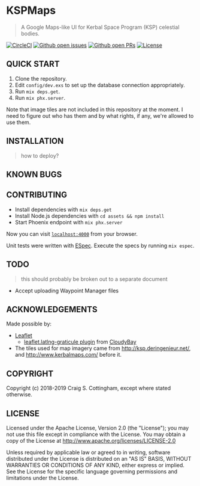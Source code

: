 # KSPMaps

> A Google Maps-like UI for Kerbal Space Program (KSP) celestial bodies.

[![CircleCI](https://img.shields.io/circleci/project/github/FiniteMonkeys/ksp-maps.svg?style=flat)](https://circleci.com/gh/FiniteMonkeys/ksp-maps)
[![Github open issues](https://img.shields.io/github/issues/FiniteMonkeys/ksp-maps.svg?style=flat)](https://github.com/FiniteMonkeys/ksp-maps/issues)
[![Github open PRs](https://img.shields.io/github/issues-pr/FiniteMonkeys/ksp-maps.svg?style=flat)](https://github.com/FiniteMonkeys/ksp-maps/pulls)
[![License](https://img.shields.io/github/license/FiniteMonkeys/ksp-maps.svg)](https://github.com/FiniteMonkeys/ksp-maps/blob/master/LICENSE)

## QUICK START

1. Clone the repository.
2. Edit `config/dev.exs` to set up the database connection appropriately.
3. Run `mix deps.get`.
4. Run `mix phx.server`.

Note that image tiles are not included in this repository at the moment.
I need to figure out who has them and by what rights, if any, we're allowed
to use them.

## INSTALLATION

> how to deploy?

## KNOWN BUGS

## CONTRIBUTING

  * Install dependencies with `mix deps.get`
  * Install Node.js dependencies with `cd assets && npm install`
  * Start Phoenix endpoint with `mix phx.server`

Now you can visit [`localhost:4000`](http://localhost:4000) from your browser.

Unit tests were written with [ESpec](https://github.com/antonmi/espec).
Execute the specs by running `mix espec`.

## TODO

> this should probably be broken out to a separate document

  * Accept uploading Waypoint Manager files

## ACKNOWLEDGEMENTS

Made possible by:

* [Leaflet](https://leafletjs.com)
  * [leaflet.latlng-graticule plugin](https://github.com/cloudybay/leaflet.latlng-graticule) from [CloudyBay](https://github.com/cloudybay)
* The tiles used for map imagery came from http://ksp.deringenieur.net/, and http://www.kerbalmaps.com/ before it.

## COPYRIGHT

Copyright (c) 2018-2019 Craig S. Cottingham, except where stated otherwise.

## LICENSE

Licensed under the Apache License, Version 2.0 (the "License");
you may not use this file except in compliance with the License.
You may obtain a copy of the License at http://www.apache.org/licenses/LICENSE-2.0

Unless required by applicable law or agreed to in writing,
software distributed under the License is distributed on an "AS IS" BASIS,
WITHOUT WARRANTIES OR CONDITIONS OF ANY KIND, either express or implied.
See the License for the specific language governing permissions
and limitations under the License.

